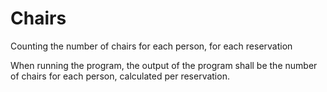 # Chairs

Counting the number of chairs for each person, for each reservation

When running the program, the output of the program shall be the number of chairs for each person, calculated per reservation.
